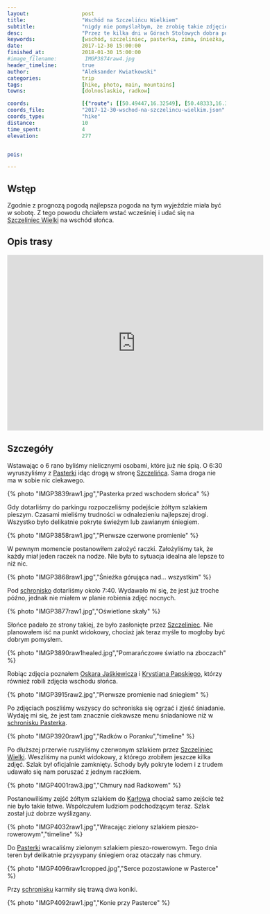 ```yaml
---
layout:                 post
title:                  "Wschód na Szczelińcu Wielkiem"
subtitle:               "nigdy nie pomyślałbym, że zrobię takie zdjęcie Śnieżki z takiego miejsca"
desc:                   "Przez te kilka dni w Górach Stołowych dobra pogoda była tyko drugiego dnia. Nie mogłem opuścić tej okazji i dlatego zaplanowaliśmy wyjście na wschód słońca na Szczelińcu Wielkim. Efekty mnie wyraźnie zaskoczyły."
keywords:               [wschód, szczeliniec, pasterka, zima, śnieżka, dalekie obserwacje, śnieg]
date:                   2017-12-30 15:00:00
finished_at:            2018-01-30 15:00:00
#image_filename:         IMGP3874raw4.jpg
header_timeline:        true
author:                 "Aleksander Kwiatkowski"
categories:             trip
tags:                   [hike, photo, main, mountains]
towns:                  [dolnoslaskie, radkow]

coords:                 [{"route": [[50.49447,16.32549], [50.48333,16.33759], [50.48529,16.34034], [50.48354,16.33725], [50.47541,16.33785], [50.48300,16.32644], [50.48993,16.32832]], "type": "hike"}]
coords_file:            "2017-12-30-wschod-na-szczelincu-wielkim.json"
coords_type:            "hike"
distance:               10
time_spent:             4
elevation:              277


pois:

---
```


[oskar-jaskiewicz]: http://www.oskarjaskiewicz.pl/
[krystian-papski]: https://www.facebook.com/papskifotografia/

[wiki-szczeliniec-wielki]: https://pl.wikipedia.org/wiki/Szczeliniec_Wielki
[wiki-pasterka-schronisko]: https://pl.wikipedia.org/wiki/Schronisko_PTTK_%E2%80%9EPasterka%E2%80%9D
[wiki-pasterka]: https://pl.wikipedia.org/wiki/Pasterka_(wojew%C3%B3dztwo_dolno%C5%9Bl%C4%85skie)
[wiki-szczeliniec-schronisko]: https://pl.wikipedia.org/wiki/Schronisko_PTTK_%E2%80%9ENa_Szczeli%C5%84cu%E2%80%9D
[wiki-karlow]: https://pl.wikipedia.org/wiki/Kar%C5%82%C3%B3w

Wstęp
-----

Zgodnie z prognozą pogodą najlepsza pogoda na tym wyjeździe miała być w sobotę.
Z tego powodu chciałem wstać wcześniej i udać się na
[Szczeliniec Wielki][wiki-szczeliniec-wielki] na wschód słońca.

Opis trasy
---------

<iframe height='405' width='590' frameborder='0' allowtransparency='true' scrolling='no' src='https://www.strava.com/activities/1338142223/embed/d9c9e9ae81eead5886558265404493593b814c2e'></iframe>

Szczegóły
---------

Wstawając o 6 rano byliśmy nielicznymi osobami, które już nie śpią.
O 6:30 wyruszyliśmy
z [Pasterki][wiki-pasterka] idąc drogą w stronę [Szczelińca][wiki-szczeliniec-wielki].
Sama droga nie ma w sobie nic ciekawego.

{% photo "IMGP3839raw1.jpg","Pasterka przed wschodem słońca" %}

Gdy dotarliśmy do parkingu rozpoczeliśmy podejście żółtym szlakiem pieszym.
Czasami mieliśmy trudności w odnalezieniu najlepszej drogi. Wszystko było
delikatnie pokryte świeżym lub zawianym śniegiem.

{% photo "IMGP3858raw1.jpg","Pierwsze czerwone promienie" %}

W pewnym momencie postanowiłem założyć raczki. Założyliśmy tak, że każdy miał
jeden raczek na nodze. Nie była to sytuacja idealna ale lepsze to niż nic.

{% photo "IMGP3868raw1.jpg","Śnieżka górująca nad... wszystkim" %}

Pod [schronisko][wiki-szczeliniec-schronisko] dotarliśmy około 7:40. Wydawało mi się,
że jest już troche późno, jednak nie miałem w planie robienia zdjęć nocnych.

{% photo "IMGP3877raw1.jpg","Oświetlone skały" %}

Słońce padało ze strony takiej, że było zasłonięte przez [Szczeliniec][wiki-szczeliniec-wielki].
Nie planowałem iść na punkt widokowy, chociaż jak teraz myśle to mogłoby być
dobrym pomysłem.

{% photo "IMGP3890raw1healed.jpg","Pomarańczowe światło na zboczach" %}

Robiąc zdjęcia poznałem
[Oskara Jaśkiewicza][oskar-jaskiewicz] i [Krystiana Papskiego][krystian-papski],
którzy również robili zdjęcia wschodu słońca.

{% photo "IMGP3915raw2.jpg","Pierwsze promienie nad śniegiem" %}

Po zdjęciach poszliśmy wszyscy do schroniska się ogrzać
i zjeść śniadanie. Wydaję mi się,
że jest tam znacznie ciekawsze menu śniadaniowe niż w
[schronisku Pasterka][wiki-pasterka-schronisko].

{% photo "IMGP3920raw1.jpg","Radków o Poranku","timeline" %}

Po dłuższej przerwie ruszyliśmy czerwonym szlakiem przez
[Szczeliniec Wielki][wiki-szczeliniec-wielki]. Weszliśmy na punkt widokowy, z
którego zrobiłem jeszcze kilka zdjęć. Szlak był oficjalnie zamknięty.
Schody były pokryte lodem i z trudem udawało się nam poruszać z jednym
raczkiem.

{% photo "IMGP4001raw3.jpg","Chmury nad Radkowem" %}

Postanowiliśmy zejść żółtym szlakiem do [Karłowa][wiki-karlow] chociaż
samo zejście też nie było takie łatwe. Współczułem ludziom podchodzącym teraz.
Szlak został już dobrze wyślizgany.

{% photo "IMGP4032raw1.jpg","Wracając zielony szlakiem pieszo-rowerowym","timeline" %}

Do [Pasterki][wiki-pasterka-schronisko] wracaliśmy zielonym szlakiem
pieszo-rowerowym. Tego dnia teren był delikatnie przysypany śniegiem oraz
otaczały nas chmury.

{% photo "IMGP4096raw1cropped.jpg","Serce pozostawione w Pasterce" %}  

Przy [schronisku][wiki-pasterka-schronisko] karmiły się trawą dwa koniki.

{% photo "IMGP4092raw1.jpg","Konie przy Pasterce" %}  

